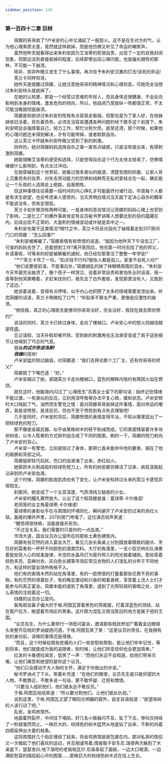 ```yaml
---
sidebar_position: 130
---
```

### 第一百四十二章 巨树  


　　简娜的哥哥疯了?卢米安的心中又涌起了一股怒火。这不是在生对方的气，认为他心理素质太差，竟然就这样疯掉，而是他仿佛又听见了命运的嘲笑声。  
　　虽然他昨天就看得出来朱利安因为艾洛蒂的死很自责，出现了一定的自我封闭现象，但那远没到直接疯掉的程度，后续即使出现心理问题，也是偏长期性的那种，不可能一下崩溃。  
　　除非，除非昨晚又发生了什么事情，再次给予朱利安沉重的打击!该死的命运!  
　　芙兰卡同样惊讶。  
　　她昨天是提醒过简娜，让她注意她哥哥的精神情况和心理状态，可她完全没想过朱利安转头就疯掉了。  
　　在她的认知里，那是一个经受过苦难的年轻人，而且身体还很健康，不会反向影响到本身的情绪，激发危险的倾向，所以，他自闭乃至放纵一阵都很正常，不太可能当晚就彻底崩溃。  
　　简娜是和她讲过朱利安的性格有点容易走极端，但那也是为了家人好，在他妹妹依旧活着，背负着债务，必须去当容易遭遇各种问题的地下歌手这个前提下，朱利安明显会强撑着自己，努力工作，帮忙分担欠债，直至还清，那个时候，如果他的心理问题还未得到解决，才有可能垮掉，或者默默自杀。  
　　这让芙兰卡怀疑朱利安昨晚又受到了新的刺激。  
　　同样的，她对简娜妈妈选择自杀之事一直有点疑惑，只是没有提出来，免得刺激到简娜。  
　　她能理解艾洛蒂的感受和选择，只是觉得自杀这个行为太快太轻易了，仿佛情绪被什么影响到，有点太过冲动。  
　　在她穿越到这个世界前，她看过很多类似的报道，清楚贫困的折磨、让家人背上沉重债务的自责、对失去劳动能力的恐惧和纯粹而无私的爱结合在一起，确实能让一个乐观的人选择走上绝路，自我牺牲。  
　　但这种事情往往需要一段时间的内心挣扎才可能最终付诸行动，毕竟每个人都是有求生欲望，也会考虑亲人感受的，当天弄明白情况当天就下定决心自杀的概率不能说没有，但肯定很低。  
　　芙兰卡初步推测有两种可能，一是身体的恶劣情况让简娜的妈妈心理上也受到了影响，二是化工厂的爆炸事故肯定有议员秘书罗讷等人想要达到的目的蕴藏在内，后续出现不正常的、大面积的情绪波动或许就是其中之一。  
　　朱利安也属于这类情况?暗忖之中，芙兰卡将目光投向了抽噎着走到207房间门口的简娜：“怎么回事?”  
　　“朱利安被解雇了。”简娜表情有些愤恨的说道，“就因为他昨天下午没去工厂，可谁的妈妈去世了，还能想到工作?离开医院后，他也第一时间去找了他的师父，补请事假，可等来的却是被解雇的通知，他已经在那里当了整整一年学徒!”  
　　“艹!”芙兰卡骂了一句，“扣点钱不行吗?那些人都是孤儿，家里不会死人吗?”  
　　“他们说要提前请，不能事后补。”简娜胡乱的抹了抹眼睛周围的泪水，“朱利安今天早晨完全崩溃了，像个孩子一样哭泣，说着非常自责和害怕失业的话语，我一直等到他哭累睡着，才赶来找你们，我先去了白外套街，发现那里没有人，又跑到了这边。”  
　　她说着说着，变得有点啰嗦，似乎内心也积攒了太多的情绪需要宣泄出来。听完简娜的话语，芙兰卡稍微松了口气：“听起来不算太严重，更像是应激性的崩溃。  
　　“相信我，真正的心理医生能够将你哥哥治好，完全治好，我现在就去帮你预约!”  
　　说话的同时，芙兰卡已转过身体，走向了楼梯口。卢米安心中的怒火则越烧越是旺盛。  
　　忘记请假、当天补假却被开除、受到新的刺激再也无法承受变成了疯子这些细节让他嗅到了巧合的气息。  
　　我操***的忒尔弥波洛斯!  
　　我操***的宿命!  
　　卢米安猛的侧过脑袋，对简娜道：“我们去拜访那个工厂主，还有你哥哥的师父!”  
　　简娜抿了下嘴巴道：“好。”  
　　卢米安越过了她，紧随芙兰卡走向楼梯口，蓝色的眼眸内隐约有两团火焰在燃烧。  
　　就在这时，他脑海内闪过了“心理医生”苏茜女士留下的那句话：始终记住情绪不能过激，一有类似的反应，立刻用深呼吸等办法平复心情，缓和状态。卢米安顿时大口喘起了气，油然而生警觉之情：面对简娜哥哥疯掉这件事情，面对命运的嘲弄，我是该愤怒，是该反抗，但也不至于愤怒到有点失去理智吧!  
　　几乎是同时，卢米安的背后，简娜愤恨的表情变得平淡，不知从哪里拔出了一把棕绿色的短刀。  
　　那不像是金属武器，似乎由某株树木的枝干削减而成，它的表面残留着许多块状树皮，以令人眩晕的方式排列组合成了不同的图案。刷的一下，简娜的短刀刺向了卢米安的背心。  
　　卢米安一有警觉，立刻就扭过了身体，那把匕首未能命中他的要害，插在了他的肩膀和背部之间。  
　　简娜旋即轻巧后跃，伤口的血液涌了出来，赤红如火。  
　　她那把木头制成般的棕绿色短刀上，所有的树皮都仿佛活了过来，疯狂汲取起沾染到的卢米安血液。  
　　这个时候，简娜的脸庞肌肉也有了变化，让卢米安和转过头来的芙兰卡感觉异常陌生。  
　　刹那间，她变成了一个五官深邃，气质清纯又魅惑的少女。  
　　卢米安的瞳孔骤然放大，认出了这个假简娜是谁：夏绿蒂.卡尔维诺!  
　　老鸽笼的女主角夏绿蒂.卡尔维诺!  
　　夏绿蒂的身影似乎在与周围的环境同化，瞬间避开了卢米安扔过来的赤红火球。轰隆的爆炸声里，207的房门垮塌了，这位演员轻声笑道：  
　　“醒悟得很快嘛，没能直接杀死你。  
　　“不过没关系，我们需要的只是你的一点血液。”  
　　市场大道，国会议员办公室所在的那栋土黄色建筑内。  
　　简娜有些茫然的进入宴会大厅，看见几张长条桌上分别摆放着精致的甜点、烹饪好的菜肴和一杯杯不同颜色的酒类饮料。大厅的角落里，一支小型交响乐队演奏着能安抚人心的轻柔旋律，半空的水晶吊灯为窗外照入的阳光做着辅助。那些穿着棕色夹克、亚麻衬衣、灰白色长裙等市场区常见衣物的人们凌乱的分布于不同地方，和这样的宴会场所格格不入。  
　　他们有的表情木然的站在角落里，有的一脸愤恨的打量着那些花费不菲的事物，有的茫然的填着肚子，有的略显激动和兴奋的喝着香槟，享受着上流人士们才能参与的真正宴会。简娜本能的退到了角落里，退到了光照较弱的昏暗之处，没什么表情的注视着这一切。  
　　四楼的议员办公室内。  
　　鬓角斑驳鼻子偏大的于格.阿图瓦穿着黑色的燕尾服，打着深蓝色的领结，站在窗户后方，眺望着市场区的景象。这片颇为混乱又相当陈旧的地方是属于他的王国。  
　　“议员先生，为什么要举行一场慰问宴会，邀请那些贱民参加?”戴着金边眼镜头发整齐后梳的罗讷疑惑问道。于格.阿图瓦笑了笑：“这是议员的责任，在我拥有别的身份前，该做的事情还是得做。  
　　“而且，这个时候给那些悲痛的人们一些安慰和帮助，能让他们牢牢记住，等到将来，他们就能成为我的追随者，到时候，让他们转变信仰也会更加简单。”  
　　红发的卡桑德拉闻言，低笑了一声：“而他们永远不会知道，给他们带来灾难，让他们痛苦和绝望的是你这个议员。  
　　“他们只会感动于大人物的关怀，满足于你做出的许诺。”  
　　秘书罗讷点了下头，笑着补充道：“在他们的眼里，议员先生是只能仰望的大人物，不敢靠近，不敢多说一句话，更不敢怀疑、迁怒和憎恨。  
　　“只要没人组织他们，他们就永远不敢反抗。”  
　　于格.阿图瓦哈哈笑道：“所以要分割他们，让他们彼此仇视。”  
　　说到这里，于格.阿图瓦又望了眼阳光明媚的窗外，自言自语般道：“欲望母树的人该行动了吧。”  
　　乱街，金鸡旅馆外。  
　　地面霍然裂开，中间往下塌陷，好几名小贩躲闪不及，坠了下去，惨叫仅持续了一秒就戛然而止。一株巨大的、棕绿色的树木猛然从地底钻了出来，不断的向着四周延伸出大量的枝条。  
　　这将周围好几个街区缠绕了起来，将金鸡旅馆层层包裹在内。那对私奔的情侣又一次做起了他们喜欢的运动，并互相谩骂着;情报贩子安东尼.瑞德再次躲到了木桌底下，瑟瑟发抖;地下酒吧的老板帕瓦尔.尼森拿起了画板，一边大口喝酒，一边满脸愁容的描绘起心中的图案……那株巨大的棕绿色树木还在往上生长。  
